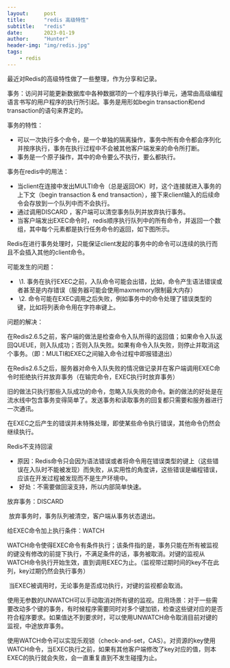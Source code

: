 ```yaml
---
layout:     post
title:      "redis 高级特性"
subtitle:   "redis"
date:       2023-01-19
author:     "Hunter"
header-img: "img/redis.jpg"
tags:
    - redis
---
```


最近对Redis的高级特性做了一些整理，作为分享和记录。

 事务：访问并可能更新数据库中各种数据项的一个程序执行单元，通常由高级编程语言书写的用户程序的执行所引起。事务是用形如begin transaction和end transaction的语句来界定的。

事务的特性：

-  可以一次执行多个命令，是一个单独的隔离操作，事务中所有命令都会序列化并按序执行，事务在执行过程中不会被其他客户端发来的命令所打断。
- 事务是一个原子操作，其中的命令要么不执行，要么都执行。

事务在redis中的用法：

- 当client在连接中发出MULTI命令（总是返回OK）时，这个连接就进入事务的上下文（begin transaction & end transaction），接下来client输入的后续命令会存放到一个队列中而不会执行。
- 通过调用DISCARD ，客户端可以清空事务队列并放弃执行事务。
- 当客户端发出EXEC命令时，redis顺序执行队列中的所有命令，并返回一个数组，其中每个元素都是执行任务命令的返回，如下图所示。

​    Redis在进行事务处理时，只能保证client发起的事务中的命令可以连续的执行而且不会插入其他的client命令。  

可能发生的问题：

- ​    \1. 事务在执行EXEC之前，入队命令可能会出错，比如，命令产生语法错误或者甚至是内存错误（服务器可能会使用maxmemory限制最大内存）
- ​    \2. 命令可能在EXEC调用之后失败，例如事务中的命令处理了错误类型的键，比如将列表命令用在字符串键上。  

问题的解决：

​    在Redis2.6.5之前，客户端的做法是检查命令入队所得的返回值；如果命令入队返回QUEUE，则入队成功；否则入队失败。如果有命令入队失败，则停止并取消这个事务。（即：MULTI和EXEC之间输入命令过程中即报错退出）

​    在Redis2.6.5之后，服务器对命令入队失败的情况做记录并在客户端调用EXEC命令时拒绝执行并放弃事务（在输完命令，EXEC执行时放弃事务）

​    旧的做法只执行那些入队成功的命令，忽略入队失败的命令。新的做法的好处是在流水线中包含事务变得简单了。发送事务和读取事务的回复都只需要和服务器进行一次通讯。

​    在EXEC之后产生的错误并未特殊处理，即使某些命令执行错误，其他命令仍然会继续执行。  

Redis不支持回滚

- ​    原因：Redis命令只会因为语法错误或者将命令用在错误类型的键上（这些错误在入队时不能被发现）而失败，从实用性的角度讲，这些错误是编程错误，应该在开发过程被发现而不是生产环境中。
- ​    好处：不需要做回滚支持，所以内部简单快速。  

放弃事务：DISCARD

​    放弃事务时，事务队列被清空，客户端从事务状态退出。  

给EXEC命令加上执行条件：WATCH

​    WATCH命令使得EXEC命令有条件执行；该条件指的是，事务只能在所有被监视的键没有修改的前提下执行，不满足条件的话，事务被取消。对键的监视从WATCH命令执行开始生效，直到调用EXEC为止。（监视带过期时间的key不在此列，key过期仍然会执行事务）

​    当EXEC被调用时，无论事务是否成功执行，对键的监视都会取消。

​    使用无参数的UNWATCH可以手动取消对所有键的监视。应用场景：对于一些需要改动多个键的事务，有时候程序需要同时对多个键加锁，检查这些键对应的是否符合程序要求。如果值达不到要求时，可以使用UNWATCH命令取消目前对键的监视，中途放弃事务。

​    使用WATCH命令可以实现乐观锁（check-and-set，CAS）。对资源的key使用WATCH命令，当EXEC执行之前，如果有其他客户端修改了key对应的值，则本EXEC的执行就会失败，会一直重复直到不发生碰撞为止。